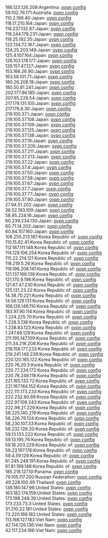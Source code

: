 186.123.126.209:Argentina: [ovpn config](vpn/186_123_126_209.ovpn)  
59.102.76.171:Australia: [ovpn config](vpn/59_102_76_171.ovpn)  
110.2.199.40:Japan: [ovpn config](vpn/110_2_199_40.ovpn)  
118.17.210.164:Japan: [ovpn config](vpn/118_17_210_164.ovpn)  
118.237.132.87:Japan: [ovpn config](vpn/118_237_132_87.ovpn)  
119.244.179.231:Japan: [ovpn config](vpn/119_244_179_231.ovpn)  
119.25.192.35:Japan: [ovpn config](vpn/119_25_192_35.ovpn)  
122.134.72.167:Japan: [ovpn config](vpn/122_134_72_167.ovpn)  
124.25.203.149:Japan: [ovpn config](vpn/124_25_203_149.ovpn)  
125.4.107.164:Japan: [ovpn config](vpn/125_4_107_164.ovpn)  
126.103.178.177:Japan: [ovpn config](vpn/126_103_178_177.ovpn)  
126.157.47.127:Japan: [ovpn config](vpn/126_157_47_127.ovpn)  
153.166.26.90:Japan: [ovpn config](vpn/153_166_26_90.ovpn)  
163.58.101.71:Japan: [ovpn config](vpn/163_58_101_71.ovpn)  
180.26.208.18:Japan: [ovpn config](vpn/180_26_208_18.ovpn)  
180.50.81.241:Japan: [ovpn config](vpn/180_50_81_241.ovpn)  
202.177.86.185:Japan: [ovpn config](vpn/202_177_86_185.ovpn)  
207.65.229.54:Japan: [ovpn config](vpn/207_65_229_54.ovpn)  
217.178.131.105:Japan: [ovpn config](vpn/217_178_131_105.ovpn)  
217.178.8.30:Japan: [ovpn config](vpn/217_178_8_30.ovpn)  
219.100.37.1:Japan: [ovpn config](vpn/219_100_37_1.ovpn)  
219.100.37.108:Japan: [ovpn config](vpn/219_100_37_108.ovpn)  
219.100.37.109:Japan: [ovpn config](vpn/219_100_37_109.ovpn)  
219.100.37.125:Japan: [ovpn config](vpn/219_100_37_125.ovpn)  
219.100.37.138:Japan: [ovpn config](vpn/219_100_37_138.ovpn)  
219.100.37.19:Japan: [ovpn config](vpn/219_100_37_19.ovpn)  
219.100.37.205:Japan: [ovpn config](vpn/219_100_37_205.ovpn)  
219.100.37.211:Japan: [ovpn config](vpn/219_100_37_211.ovpn)  
219.100.37.213:Japan: [ovpn config](vpn/219_100_37_213.ovpn)  
219.100.37.22:Japan: [ovpn config](vpn/219_100_37_22.ovpn)  
219.100.37.4:Japan: [ovpn config](vpn/219_100_37_4.ovpn)  
219.100.37.50:Japan: [ovpn config](vpn/219_100_37_50.ovpn)  
219.100.37.58:Japan: [ovpn config](vpn/219_100_37_58.ovpn)  
219.100.37.67:Japan: [ovpn config](vpn/219_100_37_67.ovpn)  
219.100.37.7:Japan: [ovpn config](vpn/219_100_37_7.ovpn)  
219.100.37.77:Japan: [ovpn config](vpn/219_100_37_77.ovpn)  
219.100.37.90:Japan: [ovpn config](vpn/219_100_37_90.ovpn)  
27.94.51.202:Japan: [ovpn config](vpn/27_94_51_202.ovpn)  
36.52.193.109:Japan: [ovpn config](vpn/36_52_193_109.ovpn)  
58.95.224.18:Japan: [ovpn config](vpn/58_95_224_18.ovpn)  
60.239.234.130:Japan: [ovpn config](vpn/60_239_234_130.ovpn)  
60.71.14.202:Japan: [ovpn config](vpn/60_71_14_202.ovpn)  
60.94.107.160:Japan: [ovpn config](vpn/60_94_107_160.ovpn)  
106.255.213.187:Korea Republic of: [ovpn config](vpn/106_255_213_187.ovpn)  
110.15.82.41:Korea Republic of: [ovpn config](vpn/110_15_82_41.ovpn)  
112.187.111.148:Korea Republic of: [ovpn config](vpn/112_187_111_148.ovpn)  
114.129.106.254:Korea Republic of: [ovpn config](vpn/114_129_106_254.ovpn)  
115.22.214.121:Korea Republic of: [ovpn config](vpn/115_22_214_121.ovpn)  
118.219.5.26:Korea Republic of: [ovpn config](vpn/118_219_5_26.ovpn)  
119.196.208.141:Korea Republic of: [ovpn config](vpn/119_196_208_141.ovpn)  
121.137.168.138:Korea Republic of: [ovpn config](vpn/121_137_168_138.ovpn)  
121.170.9.198:Korea Republic of: [ovpn config](vpn/121_170_9_198.ovpn)  
121.67.47.230:Korea Republic of: [ovpn config](vpn/121_67_47_230.ovpn)  
125.131.23.22:Korea Republic of: [ovpn config](vpn/125_131_23_22.ovpn)  
14.38.70.221:Korea Republic of: [ovpn config](vpn/14_38_70_221.ovpn)  
14.56.129.131:Korea Republic of: [ovpn config](vpn/14_56_129_131.ovpn)  
168.126.148.110:Korea Republic of: [ovpn config](vpn/168_126_148_110.ovpn)  
183.97.90.114:Korea Republic of: [ovpn config](vpn/183_97_90_114.ovpn)  
1.224.225.70:Korea Republic of: [ovpn config](vpn/1_224_225_70.ovpn)  
1.228.5.138:Korea Republic of: [ovpn config](vpn/1_228_5_138.ovpn)  
1.238.83.123:Korea Republic of: [ovpn config](vpn/1_238_83_123.ovpn)  
1.247.69.129:Korea Republic of: [ovpn config](vpn/1_247_69_129.ovpn)  
211.195.147.109:Korea Republic of: [ovpn config](vpn/211_195_147_109.ovpn)  
211.34.216.208:Korea Republic of: [ovpn config](vpn/211_34_216_208.ovpn)  
218.158.177.233:Korea Republic of: [ovpn config](vpn/218_158_177_233.ovpn)  
219.241.148.239:Korea Republic of: [ovpn config](vpn/219_241_148_239.ovpn)  
220.120.185.122:Korea Republic of: [ovpn config](vpn/220_120_185_122.ovpn)  
220.76.20.5:Korea Republic of: [ovpn config](vpn/220_76_20_5.ovpn)  
220.77.234.172:Korea Republic of: [ovpn config](vpn/220_77_234_172.ovpn)  
220.78.248.118:Korea Republic of: [ovpn config](vpn/220_78_248_118.ovpn)  
221.165.133.72:Korea Republic of: [ovpn config](vpn/221_165_133_72.ovpn)  
221.167.164.152:Korea Republic of: [ovpn config](vpn/221_167_164_152.ovpn)  
222.111.173.233:Korea Republic of: [ovpn config](vpn/222_111_173_233.ovpn)  
222.232.60.69:Korea Republic of: [ovpn config](vpn/222_232_60_69.ovpn)  
222.97.109.243:Korea Republic of: [ovpn config](vpn/222_97_109_243.ovpn)  
222.98.21.229:Korea Republic of: [ovpn config](vpn/222_98_21_229.ovpn)  
58.225.140.219:Korea Republic of: [ovpn config](vpn/58_225_140_219.ovpn)  
58.226.78.124:Korea Republic of: [ovpn config](vpn/58_226_78_124.ovpn)  
58.230.107.33:Korea Republic of: [ovpn config](vpn/58_230_107_33.ovpn)  
58.232.126.20:Korea Republic of: [ovpn config](vpn/58_232_126_20.ovpn)  
59.13.133.223:Korea Republic of: [ovpn config](vpn/59_13_133_223.ovpn)  
59.13.195.76:Korea Republic of: [ovpn config](vpn/59_13_195_76.ovpn)  
59.16.203.229:Korea Republic of: [ovpn config](vpn/59_16_203_229.ovpn)  
59.23.197.176:Korea Republic of: [ovpn config](vpn/59_23_197_176.ovpn)  
59.4.59.129:Korea Republic of: [ovpn config](vpn/59_4_59_129.ovpn)  
61.245.248.191:Korea Republic of: [ovpn config](vpn/61_245_248_191.ovpn)  
61.81.199.148:Korea Republic of: [ovpn config](vpn/61_81_199_148.ovpn)  
185.218.127.10:Panama: [ovpn config](vpn/185_218_127_10.ovpn)  
79.105.117.200:Russian Federation: [ovpn config](vpn/79_105_117_200.ovpn)  
49.228.100.49:Thailand: [ovpn config](vpn/49_228_100_49.ovpn)  
139.180.147.96:United States: [ovpn config](vpn/139_180_147_96.ovpn)  
163.182.174.159:United States: [ovpn config](vpn/163_182_174_159.ovpn)  
173.198.248.39:United States: [ovpn config](vpn/173_198_248_39.ovpn)  
173.233.73.3:United States: [ovpn config](vpn/173_233_73_3.ovpn)  
31.210.22.181:United States: [ovpn config](vpn/31_210_22_181.ovpn)  
73.220.169.182:United States: [ovpn config](vpn/73_220_169_182.ovpn)  
113.166.127.183:Viet Nam: [ovpn config](vpn/113_166_127_183.ovpn)  
42.114.126.136:Viet Nam: [ovpn config](vpn/42_114_126_136.ovpn)  
42.117.234.186:Viet Nam: [ovpn config](vpn/42_117_234_186.ovpn)  
